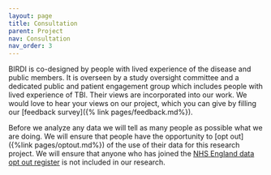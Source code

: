 ```yaml
---
layout: page
title: Consultation
parent: Project
nav: Consultation
nav_order: 3
---
```


BIRDI is co-designed by people with lived experience of the disease and public members. It is overseen by a study oversight committee and a dedicated public and patient engagement group which includes people with lived experience of TBI. Their views are incorporated into our work. We would love to hear your views on our project, which you can give by filling our [feedback survey]({% link pages/feedback.md%}).

Before we analyze any data we will tell as many people as possible what we are doing. We will ensure that people have the opportunity to [opt out]({%link pages/optout.md%}) of the use of their data for this research project. We will ensure that anyone who has joined the [NHS England data opt out register](https://digital.nhs.uk/services/national-data-opt-out) is not included in our research.

